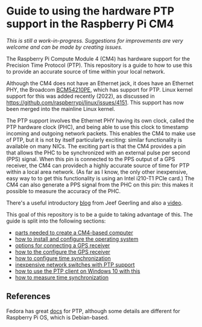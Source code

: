 # Guide to using the hardware PTP support in the Raspberry Pi CM4

*This is still a work-in-progress. Suggestions for improvements are very welcome and can be made by creating issues.*

The Raspberry Pi Compute Module 4 (CM4) has hardware support for the Precision Time Protocol (PTP). This repository is a guide to how to use this to provide an accurate source of time within your local network.

Although the CM4 does not have an Ethernet jack, it does have an Ethernet PHY, the Broadcom [BCM54210PE](https://www.broadcom.com/products/ethernet-connectivity/phy-and-poe/copper/gigabit/bcm54210), which has support for PTP. Linux kernel support for this was added recently (2022), as discussed in https://github.com/raspberrypi/linux/issues/4151. This support has now been merged into the mainline Linux kernel.

The PTP support involves the Ethernet PHY having its own clock, called the PTP hardware clock (PHC), and being able to use this clock to timestamp incoming and outgoing network packets. This enables the CM4 to make use of PTP, but it is not by itself particularly exciting: similar functionality is available on many NICs. The exciting part is that the CM4 provides a pin that allows the PHC to be synchronized with an external pulse per second (PPS) signal. When this pin is connected to the PPS output of a GPS receiver, the CM4 can providech a highly accurate source of time for PTP within a local area network. (As far as I know, the only other inexpensive, easy way to to get this functionality is using an Intel i210-T1 PCIe card.) The CM4 can also generate a PPS signal from the PHC on this pin: this makes it possible to measure the accuracy of the PHC.

There's a useful introductory [blog](https://www.jeffgeerling.com/blog/2022/ptp-and-ieee-1588-hardware-timestamping-on-raspberry-pi-cm4) from Jeef Geerling and also a [video](https://www.youtube.com/watch?v=RvnG-ywF6_s).

This goal of this repository is to be a guide to taking advantage of this. The guide is split into the following sections:

* [parts needed to create a CM4-based computer](cm4-computer.md)
* [how to install and configure the operating system](os.md)
* [options for connecting a GPS receiver](gps-hw.md)
* [how to  the configure the GPS receiver](gps-config.md)
* [how to configure time synchronization](time-config.md)
* [inexpensive network switches with PTP support](switches.md)
* [how to use the PTP client on Windows 10 with this](ptp-windows.md)
* [how to measure time synchronization](measure.md)

## References

Fedora has great [docs](https://docs.fedoraproject.org/en-US/fedora/latest/system-administrators-guide/servers/Configuring_PTP_Using_ptp4l/) for PTP, although some details are different for Raspberry Pi OS, which is Debian-based.


